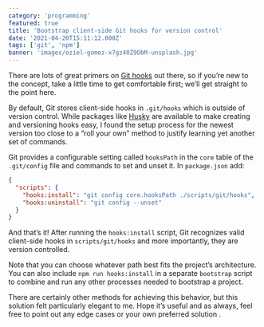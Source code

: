 ```yaml
---
category: 'programming'
featured: true
title: 'Bootstrap client-side Git hooks for version control'
date: '2021-04-20T15:11:12.000Z'
tags: ['git', 'npm']
banner: 'images/oziel-gomez-x7gz40Z9ObM-unsplash.jpg'
---
```


There are lots of great primers on [Git hooks](https://git-scm.com/book/en/v2/Customizing-Git-Git-Hooks) out there, so if you’re new to the concept, take a little time to get comfortable first; we’ll get straight to the point here.

By default, Git stores client-side hooks in `.git/hooks` which is outside of version control. While packages like [Husky](https://github.com/typicode/husky) are available to make creating and versioning hooks easy, I found the setup process for the newest version too close to a “roll your own” method to justify learning yet another set of commands.

Git provides a configurable setting called `hooksPath` in the `core` table of the `.git/config` file and commands to set and unset it. In `package.json` add:

```json
{
  "scripts": {
    "hooks:install": "git config core.hooksPath ./scripts/git/hooks",
    "hooks:uninstall": "git config --unset"
  }
}
```

And that’s it! After running the `hooks:install` script, Git recognizes valid client-side hooks in `scripts/git/hooks` and more importantly, they are version controlled.

Note that you can choose whatever path best fits the project’s architecture. You can also include `npm run hooks:install` in a separate `bootstrap` script to combine and run any other processes needed to bootstrap a project.

There are certainly other methods for achieving this behavior, but this solution felt particularly elegant to me. Hope it’s useful and as always, feel free to point out any edge cases or your own preferred solution .
